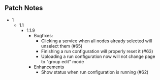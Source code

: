 ## Patch Notes
* 1
    * 1.1
        * 1.1.9
            * Bugfixes:
                * Clicking a service when all nodes already selected will unselect them (#65)
                * Finishing a run configuration will properly reset it (#63)
                * Uploading a run configuration now will not change page to "group edit" mode
            * Enhancements
                * Show status when run configuration is running (#62)
